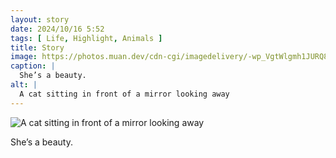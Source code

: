 ```yaml
---
layout: story
date: 2024/10/16 5:52
tags: [ Life, Highlight, Animals ]
title: Story
image: https://photos.muan.dev/cdn-cgi/imagedelivery/-wp_VgtWlgmh1JURQ8t1mg/c214169f-e5ee-4147-c4b7-63982497f000/public
caption: |
  She’s a beauty.
alt: |
  A cat sitting in front of a mirror looking away
---
```


![A cat sitting in front of a mirror looking away](https://photos.muan.dev/cdn-cgi/imagedelivery/-wp_VgtWlgmh1JURQ8t1mg/c214169f-e5ee-4147-c4b7-63982497f000/public)

She’s a beauty.
